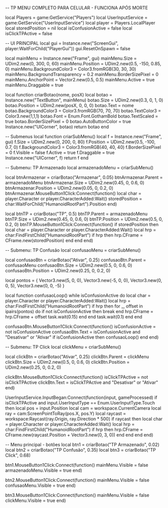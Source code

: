 -- TP MENU COMPLETO PARA CELULAR - FUNCIONA APÓS MORTE

local Players = game:GetService("Players") local UserInputService = game:GetService("UserInputService") local player = Players.LocalPlayer local storedPosition = nil local isConfusionActive = false local isClickTPActive = false

-- UI PRINCIPAL local gui = Instance.new("ScreenGui", player:WaitForChild("PlayerGui")) gui.ResetOnSpawn = false

local mainMenu = Instance.new("Frame", gui) mainMenu.Size = UDim2.new(0, 300, 0, 60) mainMenu.Position = UDim2.new(0.5, -150, 0.85, 0) mainMenu.BackgroundColor3 = Color3.fromRGB(30, 30, 30) mainMenu.BackgroundTransparency = 0.2 mainMenu.BorderSizePixel = 0 mainMenu.AnchorPoint = Vector2.new(0.5, 0.5) mainMenu.Active = true mainMenu.Draggable = true

local function criarBotao(nome, posX) local botao = Instance.new("TextButton", mainMenu) botao.Size = UDim2.new(0.3, 0, 1, 0) botao.Position = UDim2.new(posX, 0, 0, 0) botao.Text = nome botao.BackgroundColor3 = Color3.fromRGB(70, 70, 70) botao.TextColor3 = Color3.new(1,1,1) botao.Font = Enum.Font.GothamBold botao.TextScaled = true botao.BorderSizePixel = 0 botao.AutoButtonColor = true Instance.new("UICorner", botao) return botao end

-- Submenus local function criarSubMenu() local f = Instance.new("Frame", gui) f.Size = UDim2.new(0, 200, 0, 80) f.Position = UDim2.new(0.5, -100, 0.7, 0) f.BackgroundColor3 = Color3.fromRGB(40, 40, 40) f.BorderSizePixel = 0 f.Visible = false f.Active = true f.Draggable = true Instance.new("UICorner", f) return f end

-- Submenu: TP Armazenado local armazenadoMenu = criarSubMenu()

local btnArmazenar = criarBotao("Armazenar", 0.05) btnArmazenar.Parent = armazenadoMenu btnArmazenar.Size = UDim2.new(0.45, 0, 0.6, 0) btnArmazenar.Position = UDim2.new(0.05, 0, 0.2, 0) btnArmazenar.MouseButton1Click:Connect(function() local char = player.Character or player.CharacterAdded:Wait() storedPosition = char:WaitForChild("HumanoidRootPart").Position end)

local btnTP = criarBotao("TP", 0.5) btnTP.Parent = armazenadoMenu btnTP.Size = UDim2.new(0.45, 0, 0.6, 0) btnTP.Position = UDim2.new(0.5, 0, 0.2, 0) btnTP.MouseButton1Click:Connect(function() if storedPosition then local char = player.Character or player.CharacterAdded:Wait() local hrp = char:FindFirstChild("HumanoidRootPart") if hrp then hrp.CFrame = CFrame.new(storedPosition) end end end)

-- Submenu: TP Confusão local confusaoMenu = criarSubMenu()

local confusaoBtn = criarBotao("Ativar", 0.25) confusaoBtn.Parent = confusaoMenu confusaoBtn.Size = UDim2.new(0.5, 0, 0.6, 0) confusaoBtn.Position = UDim2.new(0.25, 0, 0.2, 0)

local pontos = { Vector3.new(5, 0, 0), Vector3.new(-5, 0, 0), Vector3.new(0, 0, 5), Vector3.new(0, 0, -5) }

local function confusaoLoop() while isConfusionActive do local char = player.Character or player.CharacterAdded:Wait() local hrp = char:FindFirstChild("HumanoidRootPart") if hrp then for _, offset in ipairs(pontos) do if not isConfusionActive then break end hrp.CFrame = hrp.CFrame + offset task.wait(0.15) end end task.wait(0.1) end end

confusaoBtn.MouseButton1Click:Connect(function() isConfusionActive = not isConfusionActive confusaoBtn.Text = isConfusionActive and "Desativar" or "Ativar" if isConfusionActive then confusaoLoop() end end)

-- Submenu: TP Click local clickMenu = criarSubMenu()

local clickBtn = criarBotao("Ativar", 0.25) clickBtn.Parent = clickMenu clickBtn.Size = UDim2.new(0.5, 0, 0.6, 0) clickBtn.Position = UDim2.new(0.25, 0, 0.2, 0)

clickBtn.MouseButton1Click:Connect(function() isClickTPActive = not isClickTPActive clickBtn.Text = isClickTPActive and "Desativar" or "Ativar" end)

UserInputService.InputBegan:Connect(function(input, gameProcessed) if isClickTPActive and input.UserInputType == Enum.UserInputType.Touch then local pos = input.Position local cam = workspace.CurrentCamera local ray = cam:ScreenPointToRay(pos.X, pos.Y) local raycast = workspace:Raycast(ray.Origin, ray.Direction * 500) if raycast then local char = player.Character or player.CharacterAdded:Wait() local hrp = char:FindFirstChild("HumanoidRootPart") if hrp then hrp.CFrame = CFrame.new(raycast.Position + Vector3.new(0, 3, 0)) end end end end)

-- Menu principal - botões local btn1 = criarBotao("TP Armazenado", 0.02) local btn2 = criarBotao("TP Confusão", 0.35) local btn3 = criarBotao("TP Click", 0.68)

btn1.MouseButton1Click:Connect(function() mainMenu.Visible = false armazenadoMenu.Visible = true end)

btn2.MouseButton1Click:Connect(function() mainMenu.Visible = false confusaoMenu.Visible = true end)

btn3.MouseButton1Click:Connect(function() mainMenu.Visible = false clickMenu.Visible = true end)
